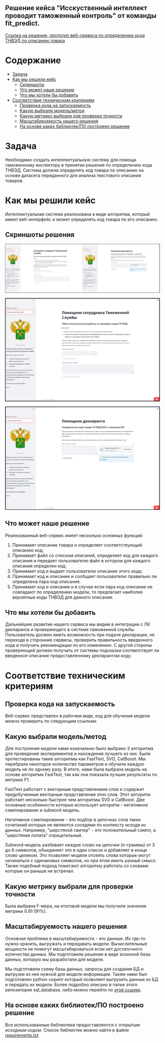 ## Решение кейса "Исскуственный интеллект проводит таможенный контроль" от команды fit_predict. 

[Ссылка на решение, прототип веб-сервиса по определению кода ТНВЭД по описанию товара](https://share.streamlit.io/sekai-no-uragawa/aihack/main)

# Содержание

- [Задача](#task1)
- [Как мы решили кейс](#task2)
    - [Скриншоты](#task2_1)
    - [Что может наше решение](#task2_2)
    - [Что мы хотели бы добавить](#task2_3)
- [Соответствие техническим критериям](#task4)
    - [Проверка кода на запускаемость](#task4_1)
    - [Какую выбрали модель/метод](#task4_2)
    - [Какую метрику выбрали для проверки точности](#task4_3)
    - [Масштабируемость нашего решения](#task4_4)
    - [На основе каких библиотек/ПО построено решение](#task4_5)

# Задача <a class="anchor" id="task1"></a>
Необходимо создать интеллектуальную систему для помощи таможенному инспектору в принятии решения по определению кода ТНВЭД. Система должна определять код товара по описанию на основе датасета переданного для анализа текстового описания товаров.

# Как мы решили кейс <a class="anchor" id="task2"></a>
Интеллектуальная система реализована в виде алгоритма, который имеет веб-интерфейс и может определять код товара по его описанию.

## Скриншоты решения <a class="anchor" id="task2_1"></a>
![screenshot](screenshot.png 'Скриншот')   

![screenshot1](screenshot1.png 'Скриншот')  

![screenshot2](screenshot2.png 'Скриншот')

## Что может наше решение <a class="anchor" id="task2_2"></a>
Реализованный веб-сервис имеет несколько основных функций:
1. Принимает описание товара и определяет соответствующий описанию код;
2. Принимает файл со списком описаний, определяет код для каждого описания и передает пользователю файл в котором для каждого описания определен код;
3. Принимает код и выдает пользователю описание этого кода;
4. Принимает код и описание и сообщает пользователю правильно ли определена пара код-описание. 
5. Принимает код и описание и в случае если пара код-описание не совпадают по определению модели, то предлагает наиболее вероятные коды ТНВЭД для данного описания.

## Что мы хотели бы добавить <a class="anchor" id="task2_3"></a>
Дальнейшее развитие нашего сервиса мы видим в интеграции с ЛК декларанта и проверяющего в системе таможенной службы. Пользователь должен иметь возможность при подаче декларации, не переходя в сторонние сервисы, проверить правильность введенного кода и получить рекомендации по его изменению. С другой стороны проверяющий должен получать от системы подсказки соответствует ли введенное описание предоставленному декларантом коду.

# Соответствие техническим критериям <a class="anchor" id="task4"></a>

## Проверка кода на запускаемость <a class="anchor" id="task4_1"></a>
Веб-сервис представлен в рабочем виде, код для обучения модели можно проверить по следующим ссылкам:

## Какую выбрали модель/метод <a class="anchor" id="task4_2"></a>
Для построения модели нами изначально было выбрано 3 алгоритма для проведения экспериментов и нахождения лучшего из них. Были протестированы такие алгоритмы как FastText, SVD, CatBoost. Мы перебрали некоторое количество параметров и обучили каждую модель не по одному разу. В итоге, нами была выбрана модель на основе алгоритма FastText, так как она показала лучшие результаты по метрике F1.

FastText работает с векторным представлением слов и содержит предобученные векторные представления этих слов. Этот алгоритм работает несколько быстрее чем алгоритмы SVD и CatBoost. Две основные особенности которые использует алгоритм - негативное сэмплирование и subword-модель.

Негативное сэмплирование - это подбор в цепочках слов таких сочетаний которые не являются соседями по контексту исходя из данных. Например, "шерстяной свитер" - это положительный сэмпл, а "шерстяная лопата" отрицательный.

Subword-модель разбивает каждое слово на цепочки (n-граммы) от 3 до 6 символов, объединяет это в один список и добавляет в конце слово целиком. Это позволяет модели отсеять слова которые могут начинаться с одинаковых символов, но при этом иметь разный смысл. Также подобный подход помогают алгоритму работать со словами которые он раньше не встречал.

## Какую метрику выбрали для проверки точности <a class="anchor" id="task4_3"></a>
Была выбрана F-мера, на итоговой модели мы получили значение метрики 0.91 (91%).

## Масштабируемость нашего решения <a class="anchor" id="task4_4"></a>
Основная проблема в масштабируемости - это данные. Их где-то нужно хранить, выгружать и передавать модели. Вычислительные мощности не помогут масштабироваться если нет достаточного количества данных. Мы подготовили решение в виде эскизной базы данных, которую мы разработали для модели.  

Мы подготовили схему базы данных, запросы для создания БД и выгрузки из нее нужной для модели информации. Также нами был подготовлен python-скрипт который позволяет выгрузить данные из БД и передать их модели. Более подробно описано в папке этого репозитория sql_database, либо можно перейти по [этой ссылке](https://github.com/Sekai-no-uragawa/aihack/tree/main/sql_database).

## На основе каких библиотек/ПО построено решение  <a class="anchor" id="task4_5"></a>
Все использованные библиотеки предоставляются с открытым исходным кодом. Список библиотек можно найти в файле [requirements.txt](https://github.com/Sekai-no-uragawa/aihack/blob/main/requirements.txt)
